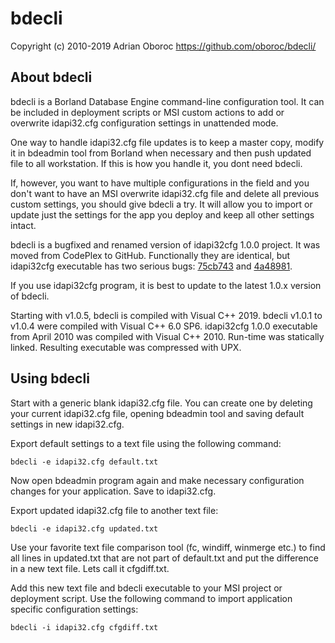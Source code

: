 bdecli
======

Copyright (c) 2010-2019 Adrian Oboroc <https://github.com/oboroc/bdecli/>

About bdecli
------------

bdecli is a Borland Database Engine command-line configuration tool. It can
be included in deployment scripts or MSI custom actions to add or overwrite
idapi32.cfg configuration settings in unattended mode.

One way to handle idapi32.cfg file updates is to keep a master copy,
modify it in bdeadmin tool from Borland when necessary and then push updated
file to all workstation. If this is how you handle it, you dont need bdecli.

If, however, you want to have multiple configurations in the field and you
don't want to have an MSI overwrite idapi32.cfg file and delete all previous
custom settings, you should give bdecli a try. It will allow you to import or
update just the settings for the app you deploy and keep all other settings
intact.

bdecli is a bugfixed and renamed version of idapi32cfg 1.0.0 project. It was
moved from CodePlex to GitHub. Functionally they are identical, but idapi32cfg
executable has two serious bugs:
[75cb743](https://github.com/oboroc/bdecli/commit/75cb743) and
[4a48981](https://github.com/oboroc/bdecli/commit/4a48981).

If you use idapi32cfg program, it is best to update to the latest 1.0.x
version of bdecli.

Starting with v1.0.5, bdecli is compiled with Visual C++ 2019.
bdecli v1.0.1 to v1.0.4 were compiled with Visual C++ 6.0 SP6.
idapi32cfg 1.0.0 executable from April 2010 was compiled with Visual C++ 2010.
Run-time was statically linked. Resulting executable was compressed with UPX.


Using bdecli
------------

Start with a generic blank idapi32.cfg file. You can create one by deleting
your current idapi32.cfg file, opening bdeadmin tool and saving default
settings in new idapi32.cfg.

Export default settings to a text file using the following command:

    bdecli -e idapi32.cfg default.txt

Now open bdeadmin program again and make necessary configuration changes for
your application. Save to idapi32.cfg.

Export updated idapi32.cfg file to another text file:

    bdecli -e idapi32.cfg updated.txt

Use your favorite text file comparison tool (fc, windiff, winmerge etc.) to
find all lines in updated.txt that are not part of default.txt and put the
difference in a new text file. Lets call it cfgdiff.txt.

Add this new text file and bdecli executable to your MSI project or deployment
script. Use the following command to import application specific configuration
settings:

    bdecli -i idapi32.cfg cfgdiff.txt
